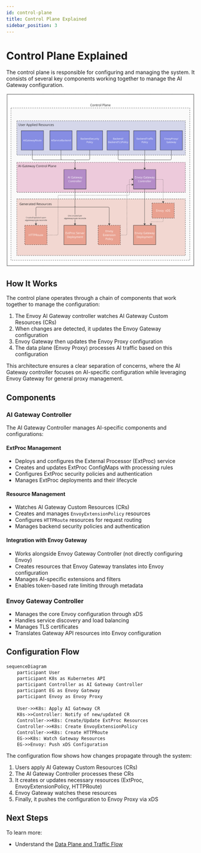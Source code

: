 ```yaml
---
id: control-plane
title: Control Plane Explained
sidebar_position: 3
---
```


# Control Plane Explained

The control plane is responsible for configuring and managing the system. It consists of several key components working together to manage the AI Gateway configuration.

![Control Plane Architecture](../../../static/img/control_plane.png)

## How It Works

The control plane operates through a chain of components that work together to manage the configuration:

1. The Envoy AI Gateway controller watches AI Gateway Custom Resources (CRs)
2. When changes are detected, it updates the Envoy Gateway configuration
3. Envoy Gateway then updates the Envoy Proxy configuration
4. The data plane (Envoy Proxy) processes AI traffic based on this configuration

This architecture ensures a clear separation of concerns, where the AI Gateway controller focuses on AI-specific configuration while leveraging Envoy Gateway for general proxy management.

## Components

### AI Gateway Controller
The AI Gateway Controller manages AI-specific components and configurations:

#### ExtProc Management
- Deploys and configures the External Processor (ExtProc) service
- Creates and updates ExtProc ConfigMaps with processing rules
- Configures ExtProc security policies and authentication
- Manages ExtProc deployments and their lifecycle

#### Resource Management
- Watches AI Gateway Custom Resources (CRs)
- Creates and manages `EnvoyExtensionPolicy` resources
- Configures `HTTPRoute` resources for request routing
- Manages backend security policies and authentication

#### Integration with Envoy Gateway
- Works alongside Envoy Gateway Controller (not directly configuring Envoy)
- Creates resources that Envoy Gateway translates into Envoy configuration
- Manages AI-specific extensions and filters
- Enables token-based rate limiting through metadata

### Envoy Gateway Controller
- Manages the core Envoy configuration through xDS
- Handles service discovery and load balancing
- Manages TLS certificates
- Translates Gateway API resources into Envoy configuration

## Configuration Flow

```mermaid
sequenceDiagram
    participant User
    participant K8s as Kubernetes API
    participant Controller as AI Gateway Controller
    participant EG as Envoy Gateway
    participant Envoy as Envoy Proxy

    User->>K8s: Apply AI Gateway CR
    K8s->>Controller: Notify of new/updated CR
    Controller->>K8s: Create/Update ExtProc Resources
    Controller->>K8s: Create EnvoyExtensionPolicy
    Controller->>K8s: Create HTTPRoute
    EG->>K8s: Watch Gateway Resources
    EG->>Envoy: Push xDS Configuration
```

The configuration flow shows how changes propagate through the system:
1. Users apply AI Gateway Custom Resources (CRs)
2. The AI Gateway Controller processes these CRs
3. It creates or updates necessary resources (ExtProc, EnvoyExtensionPolicy, HTTPRoute)
4. Envoy Gateway watches these resources
5. Finally, it pushes the configuration to Envoy Proxy via xDS


## Next Steps

To learn more:
- Understand the [Data Plane and Traffic Flow](./data-plane.md)
